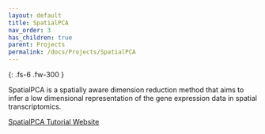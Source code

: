```yaml
---
layout: default
title: SpatialPCA
nav_order: 3
has_children: true
parent: Projects
permalink: /docs/Projects/SpatialPCA
---
```



{: .fs-6 .fw-300 }


SpatialPCA is a spatially aware dimension reduction method that aims to infer a low dimensional representation of the gene expression data in spatial transcriptomics. 

[SpatialPCA Tutorial Website](http://lulushang.org/SpatialPCA_Tutorial/index.html)
